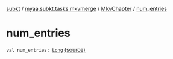 [subkt](../../index.md) / [myaa.subkt.tasks.mkvmerge](../index.md) / [MkvChapter](index.md) / [num_entries](./num_entries.md)

# num_entries

`val num_entries: `[`Long`](https://kotlinlang.org/api/latest/jvm/stdlib/kotlin/-long/index.html) [(source)](https://github.com/Myaamori/SubKt/blob/0.1.8/src/main/kotlin/myaa/subkt/tasks/mkvmerge/mkvmerge.kt#L28)